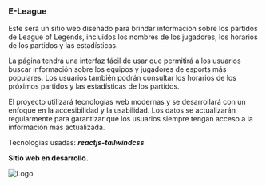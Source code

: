 ### E-League
Este será un sitio web diseñado para brindar información sobre los partidos de League of Legends, incluidos los nombres de los jugadores, los horarios de los partidos y las estadísticas.

La página tendrá una interfaz fácil de usar que permitirá a los usuarios buscar información sobre los equipos y jugadores de esports más populares. Los usuarios también podrán consultar los horarios de los próximos partidos y las estadísticas de los partidos.

El proyecto utilizará tecnologías web modernas y se desarrollará con un enfoque en la accesibilidad y la usabilidad. Los datos se actualizarán regularmente para garantizar que los usuarios siempre tengan acceso a la información más actualizada.

Tecnologias usadas: **_reactjs-tailwindcss_**

**Sitio web en desarrollo.**

![Logo](https://user-images.githubusercontent.com/61690408/235086562-6ec55c2f-c3ed-4fd6-8479-871320fe9737.png)
